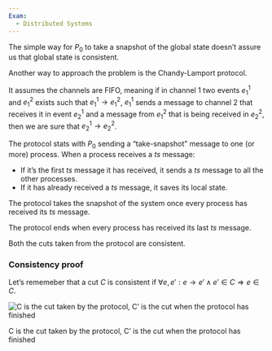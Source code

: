 ```yaml
---
Exam:
  - Distributed Systems
---
```

The simple way for $P_0$ to take a snapshot of the global state doesn’t assure us that global state is consistent.

Another way to approach the problem is the Chandy-Lamport protocol.

It assumes the channels are FIFO, meaning if in channel $1$ two events $e_1^1$ and $e_1^2$ exists such that $e_1^1 \rightarrow e_1^2$,  $e_1^1$ sends a message to channel 2 that receives it in event $e_2^1$ and a message from $e_1^2$ that is being received in $e_2^2$, then we are sure that $e_2^1 \rightarrow e_2^2$.

The protocol stats with $P_0$ sending a “take-snapshot” message to one (or more) process. When a process receives a $ts$ message:

- If it’s the first $ts$ message it has received, it sends a $ts$ message to all the other processes.
- If it has already received a $ts$ message, it saves its local state.

The protocol takes the snapshot of the system once every process has received its $ts$ message.

The protocol ends when every process has received its last $ts$ message.

Both the cuts taken from the protocol are consistent.

### Consistency proof

Let’s rememeber that a cut $C$ is consistent if $\forall e, e' : e \rightarrow e' \land e' \in C \Rightarrow e \in C$.

![C is the cut taken by the protocol, C’ is the cut when the protocol has finished](distributed-shapshot.jpeg)

C is the cut taken by the protocol, C’ is the cut when the protocol has finished